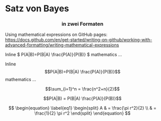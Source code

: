 # Satz von Bayes

### <center>in zwei Formaten</center>

Using mathematical expressions on GitHub pages: https://docs.github.com/en/get-started/writing-on-github/working-with-advanced-formatting/writing-mathematical-expressions


Inline $ P(A|B)=P(B|A) \frac{P(A)}{P(B)} $ mathematics ...

Inline $$P(A|B)=P(B|A) \frac{P(A)}{P(B)}$$ mathematics ...



$$\sum_{i=1}^n = \frac{n^2+n}{2}$$

$$P(A|B) = P(B|A) \frac{P(A)}{P(B)}$$


$$
\begin{equation} \label{eq1}
\begin{split}
A & = \frac{\pi r^2}{2} \\
 & = \frac{1}{2} \pi r^2
\end{split}
\end{equation}
$$
